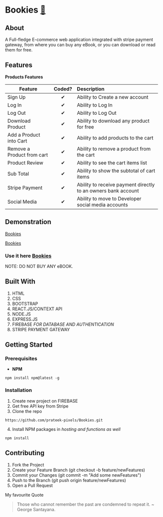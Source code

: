 # Bookies [:blue_book:]("#" ":blue_book:")

## About

A Full-fledge E-commerce web application integrated with stripe payment gateway, from where you can buy any eBook, or you can download or read them for free.

## Features

<b>Products Features</b>

| Feature                    |  Coded?  | Description                                                   |
| -------------------------- | :------: | :------------------------------------------------------------ |
| Sign Up                    | &#10004; | Ability to Create a new account                               |
| Log In                     | &#10004; | Ability to Log In                                             |
| Log Out                    | &#10004; | Ability to Log Out                                            |
| Download Product           | &#10004; | Ability to download any product for free                      |
| Add a Product into Cart    | &#10004; | Ability to add products to the cart                           |
| Remove a Product from cart | &#10004; | Ability to remove a product from the cart                     |
| Product Review             | &#10004; | Ability to see the cart items list                            |
| Sub Total                  | &#10004; | Ability to show the subtotal of cart items                    |
| Stripe Payment             | &#10004; | Ability to receive payment directly to an owners bank account |
| Social Media               | &#10004; | Ability to move to Developer social media accounts            |

## Demonstration

[Bookies](https://watch.wave.video/60d8e6d946e0fb0001f4539a "For Large Screens")

[Bookies](https://watch.wave.video/60d8eee846e0fb0001f4b68d "For Small Screens")


### Use it here [Bookies](https://clone-b8ccc.web.app/  "Bookies WebApp") 
NOTE: DO NOT BUY ANY eBOOK.


## Built With

1. HTML
2. CSS
3. BOOTSTRAP
4. REACT.JS/CONTEXT API
5. NODE.JS
6. EXPRESS.JS
7. FIREBASE _FOR DATABASE AND AUTHENTICATION_
8. STRIPE PAYMENT GATEWAY

## Getting Started

### Prerequisites

- **NPM**

```
npm install npm@latest -g

```

### Installation

1. Create new project on FIREBASE 
2. Get free API key from Stripe
3. Clone the repo
```
https://github.com/prateek-pixels/Bookies.git
```

4. Install NPM packages in _hosting and functions as well_  

```
npm install
``` 

## Contributing

1. Fork the Project
2. Create your Feature Branch (git checkout -b feature/newFeatures) 
3. Commit your Changes (git commit -m "Add some newFeatures") 
4. Push to the Branch (git push origin feature/newFeatures)
5. Open a Pull Request

My favourite Quote
> Those who cannot remember the past are condemned to repeat it.
> ~ George Santayana.